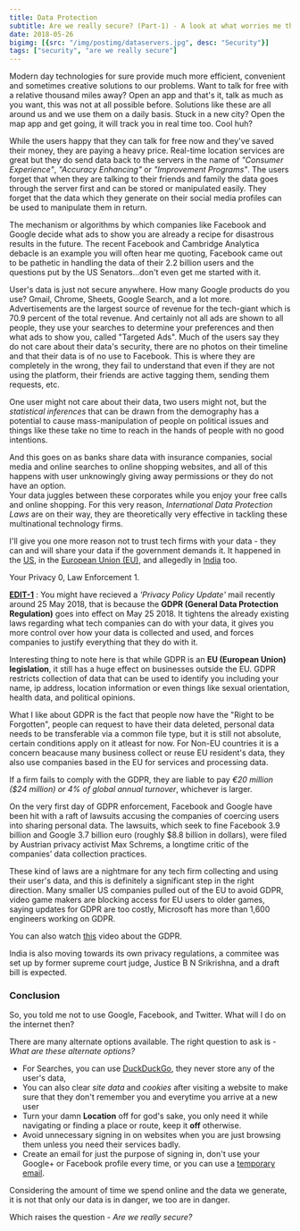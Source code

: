 ```yaml
---
title: Data Protection 
subtitle: Are we really secure? (Part-1) - A look at what worries me the most
date: 2018-05-26
bigimg: [{src: "/img/postimg/dataservers.jpg", desc: "Security"}]
tags: ["security", "are we really secure"]
---
```


Modern day technologies for sure provide much more efficient, convenient and sometimes creative solutions to our problems. Want to talk for free with a relative thousand miles away? Open an app and that's it, talk as much as you want, this was not at all possible before. Solutions like these are all around us and we use them on a daily basis. Stuck in a new city? Open the map app and get going, it will track you in real time too. Cool huh?

While the users happy that they can talk for free now and they've saved their money, they are paying a heavy price. Real-time location services are great but they do send data back to the servers in the name of _"Consumer Experience"_, _"Accuracy Enhancing"_ or _"Improvement Programs"_. The users forget that when they are talking to their friends and family the data goes through the server first and can be stored or manipulated easily. They forget that the data which they generate on their social media profiles can be used to manipulate them in return.

The mechanism or algorithms by which companies like Facebook and Google decide what ads to show you are already a recipe for disastrous results in the future.
The recent Facebook and Cambridge Analytica debacle is an example you will often hear me quoting, Facebook came out to be pathetic in handling the data of their 2.2 billion users and the questions put by the US Senators...don't even get me started with it.

User's data is just not secure anywhere. How many Google products do you use? Gmail, Chrome, Sheets, Google Search, and a lot more. Advertisements are the largest source of revenue for the tech-giant which is 70.9 percent of the total revenue. And certainly not all ads are shown to all people, they use your searches to determine your preferences and then what ads to show you, called "Targeted Ads". Much of the users say they do not care about their data's security, there are no photos on their timeline and that their data is of no use to Facebook. This is where they are completely in the wrong, they fail to understand that even if they are not using the platform, their friends are active tagging them, sending them requests, etc.

One user might not care about their data, two users might not, but the _statistical inferences_ that can be drawn from the demography has a potential to cause mass-manipulation of people on political issues and things like these take no time to reach in the hands of people with no good intentions.

And this goes on as banks share data with insurance companies, social media and online searches to online shopping websites, and all of this happens with user unknowingly giving away permissions or they do not have an option.  
Your data juggles between these corporates while you enjoy your free calls and online shopping.
For this very reason, _International Data Protection Laws_ are on their way, they are theoretically very effective in tackling these multinational technology firms.

I'll give you one more reason not to trust tech firms with your data - they can and will share your data if the government demands it.
It happened in the [US](https://www.technologyreview.com/s/603709/hand-over-the-data), in the [European Union (EU)](https://eandt.theiet.org/content/articles/2018/04/tech-companies-may-be-forced-to-hand-over-user-data-under-new-eu-rules), and allegedly in [India](https://www.nationalheraldindia.com/india/has-paytm-violated-the-information-technology-act) too.

Your Privacy 0, Law Enforcement 1.

<u>**EDIT-1**</u> : You might have recieved a _'Privacy Policy Update'_ mail recently around 25 May 2018, that is because the **GDPR (General Data Protection Regulation)** goes into effect on May 25 2018.
It tightens the already existing laws regarding what tech companies can do with your data, it gives you more control over how your data is collected and used, and forces companies to justify everything that they do with it.

Interesting thing to note here is that while GDPR is an **EU (European Union) legislation**, it still has a huge effect on businesses outside the EU. GDPR restricts collection of data that can be used to identify you including your name, ip address, location information or even things like sexual orientation, health data, and political opinions.

What I like about GDPR is the fact that people now have the "Right to be Forgotten", people can request to have their data deleted, personal data needs to be transferable via a common file type, but it is still not absolute, certain conditions apply on it atleast for now. For Non-EU countries it is a concern beacause many business collect or reuse EU resident's data, they also use companies based in the EU for services and processing data.

If a firm fails to comply with the GDPR, they are liable to pay _€20 million ($24 million) or 4% of global annual turnover_, whichever is larger.

On the very first day of GDPR enforcement, Facebook and Google have been hit with a raft of lawsuits accusing the companies of coercing users into sharing personal data. The lawsuits, which seek to fine Facebook 3.9 billion and Google 3.7 billion euro (roughly $8.8 billion in dollars), were filed by Austrian privacy activist Max Schrems, a longtime critic of the companies’ data collection practices.

These kind of laws are a nightmare for any tech firm collecting and using their user's data, and this is definitely a significant step in the right direction. Many smaller US companies pulled out of the EU to avoid GDPR, video game makers are blocking access for EU users to older games, saying updates for GDPR are too costly, Microsoft has more than 1,600 engineers working on GDPR.

You can also watch [this](https://www.youtube.com/watch?v=_J5IZxI_xKk) video about the GDPR. 
    
India is also moving towards its own privacy regulations, a commitee was set up by former supreme court judge, Justice B N Srikrishna, and a draft bill is expected.

### Conclusion
So, you told me not to use Google, Facebook, and Twitter. What will I do on the internet then?

There are many alternate options available.
The right question to ask is - _What are these alternate options?_ 

* For Searches, you can use [DuckDuckGo](https://www.duckduckgo.com), they never store any of the user's data,
* You can also clear _site data_ and _cookies_ after visiting a website to make sure that they don't remember you and everytime you arrive at a new user
* Turn your damn **Location** off for god's sake, you only need it while navigating or finding a place or route, keep it **off** otherwise.
* Avoid unnecessary signing in on websites when you are just browsing them unless you need their services badly.
* Create an email for just the purpose of signing in, don't use your Google+ or Facebook profile every time, or you can use a [temporary email](https://www.10minutemail.com). 

Considering the amount of time we spend online and the data we generate, it is not that only our data is in danger, we too are in danger.

Which raises the question - _Are we really secure?_ 